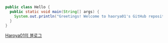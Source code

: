 ```java
public class Hello {
  public static void main(String[] args) {
    System.out.println("Greetings! Welcome to haorya01's GitHub repository.");
  }
}
```
[Haroya01의 블로그](https://qiita.com/haroya01)
